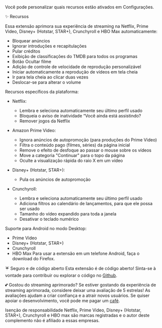 Você pode personalizar quais recursos estão ativados em Configurações.

✨ Recursos

Essa extensão aprimora sua experiência de streaming na Netflix, Prime Video, Disney+ (Hotstar, STAR+), Crunchyroll e HBO Max automaticamente:

- Bloquear anúncios
- Ignorar introduções e recapitulações
- Pular créditos
- Exibição de classificações do TMDB para todos os programas
- Botão Ocultar filme
- Adição de controle de velocidade de reprodução personalizável
- Iniciar automaticamente a reprodução de vídeos em tela cheia
- Ir para tela cheia ao clicar duas vezes
- Deslocar-se para alterar o volume

Recursos específicos da plataforma:

- Netflix:
    - Lembra e seleciona automaticamente seu último perfil usado
    - Bloqueia o aviso de inatividade “Você ainda está assistindo?
    - Remover jogos da Netflix

- Amazon Prime Video:
    - Ignora anúncios de autopromoção (para produções do Prime Video)
    - Filtra o conteúdo pago (filmes, séries) da página inicial
    - Remove o efeito de desfoque ao passar o mouse sobre os vídeos
    - Move a categoria "Continuar" para o topo da página
    - Oculte a visualização rápida do raio X em um vídeo

- Disney+ (Hotstar, STAR+):
    - Pula os anúncios de autopromoção

- Crunchyroll:
    - Lembra e seleciona automaticamente seu último perfil usado
    - Adiciona filtros ao calendário de lançamentos, para que ele possa ser usado
    - Tamanho do vídeo expandido para toda a janela
    - Desativar o teclado numérico

Suporte para Android no modo Desktop:

- Prime Video
- Disney+ (Hotstar, STAR+)
- Crunchyroll
- HBO Max
  Para usar a extensão em um telefone Android, faça o download do Firefox.

☔ Seguro e de código aberto
Esta extensão é de código aberto! Sinta-se à vontade para contribuir ou explorar o código no [Github](https://github.com/Dreamlinerm/Netflix-Prime-Auto-Skip).

💕 Gostou do streaming aprimorado?
Se estiver gostando da experiência de streaming aprimorada, considere deixar uma avaliação de 5 estrelas! As avaliações ajudam a criar confiança e a atrair novos usuários.
Se quiser apoiar o desenvolvimento, você pode me pagar um [café](https://github.com/sponsors/Dreamlinerm).

Isenção de responsabilidade
Netflix, Prime Video, Disney+ (Hotstar, STAR+), Crunchyroll e HBO max são marcas registradas e o autor deste complemento não é afiliado a essas empresas.
